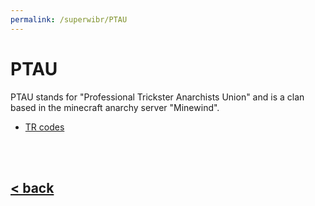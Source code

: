 ```yaml
---
permalink: /superwibr/PTAU
---
```

# PTAU
PTAU stands for "Professional Trickster Anarchists Union" and is a clan based in the minecraft anarchy server "Minewind".<br/>
- [TR codes](./tr.md)
<br/>
<br/>

## [< back](../index.md)
